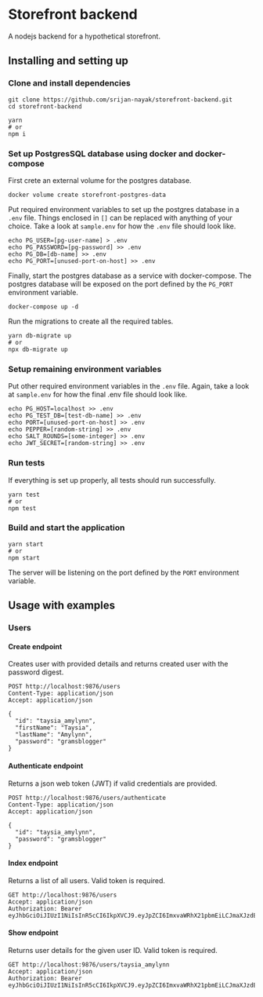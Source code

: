 # Storefront backend

A nodejs backend for a hypothetical storefront.

## Installing and setting up

### Clone and install dependencies

```shell
git clone https://github.com/srijan-nayak/storefront-backend.git
cd storefront-backend

yarn
# or
npm i
```

### Set up PostgresSQL database using docker and docker-compose

First crete an external volume for the postgres database.

```shell
docker volume create storefront-postgres-data
```

Put required environment variables to set up the postgres database in a `.env` file. Things enclosed in `[]` can be
replaced with anything of your choice. Take a look at `sample.env` for how the `.env` file should look like.

```shell
echo PG_USER=[pg-user-name] > .env
echo PG_PASSWORD=[pg-password] >> .env
echo PG_DB=[db-name] >> .env
echo PG_PORT=[unused-port-on-host] >> .env
```

Finally, start the postgres database as a service with docker-compose. The postgres database will be exposed on the port
defined by the `PG_PORT` environment variable.

```shell
docker-compose up -d
```

Run the migrations to create all the required tables.

```shell
yarn db-migrate up
# or
npx db-migrate up
```

### Setup remaining environment variables

Put other required environment variables in the `.env` file. Again, take a look at `sample.env` for how the final .env
file should look like.

```shell
echo PG_HOST=localhost >> .env
echo PG_TEST_DB=[test-db-name] >> .env
echo PORT=[unused-port-on-host] >> .env
echo PEPPER=[random-string] >> .env
echo SALT_ROUNDS=[some-integer] >> .env
echo JWT_SECRET=[random-string] >> .env
```

### Run tests

If everything is set up properly, all tests should run successfully.

```shell
yarn test
# or
npm test
```

### Build and start the application

```shell
yarn start
# or
npm start
```

The server will be listening on the port defined by the `PORT` environment variable.

## Usage with examples

### Users

#### Create endpoint

Creates user with provided details and returns created user with the password digest.

```http request
POST http://localhost:9876/users
Content-Type: application/json
Accept: application/json

{
  "id": "taysia_amylynn",
  "firstName": "Taysia",
  "lastName": "Amylynn",
  "password": "gramsblogger"
}
```

#### Authenticate endpoint

Returns a json web token (JWT) if valid credentials are provided.

```http request
POST http://localhost:9876/users/authenticate
Content-Type: application/json
Accept: application/json

{
  "id": "taysia_amylynn",
  "password": "gramsblogger"
}
```

#### Index endpoint

Returns a list of all users. Valid token is required.

```http request
GET http://localhost:9876/users
Accept: application/json
Authorization: Bearer eyJhbGciOiJIUzI1NiIsInR5cCI6IkpXVCJ9.eyJpZCI6ImxvaWRhX21pbmEiLCJmaXJzdE5hbWUiOiJMb2lkYSIsImxhc3ROYW1lIjoiTWluYSIsInBhc3N3b3JkIjoiJDJiJDExJGpsWldWSVo3ckFFZmF6dVB2Z29aZE9vMDR3bmgxVDI0OW1EV2NnY0NOYjVsY0M0WjZRQmNHIiwiaWF0IjoxNjQyNTc0NjQ3fQ.YVfeFhF2UZVUXqP1YO8SPjAGdLAaX6xFZm5fDGljQWk
```

#### Show endpoint

Returns user details for the given user ID. Valid token is required.

```http request
GET http://localhost:9876/users/taysia_amylynn
Accept: application/json
Authorization: Bearer eyJhbGciOiJIUzI1NiIsInR5cCI6IkpXVCJ9.eyJpZCI6ImxvaWRhX21pbmEiLCJmaXJzdE5hbWUiOiJMb2lkYSIsImxhc3ROYW1lIjoiTWluYSIsInBhc3N3b3JkIjoiJDJiJDExJGpsWldWSVo3ckFFZmF6dVB2Z29aZE9vMDR3bmgxVDI0OW1EV2NnY0NOYjVsY0M0WjZRQmNHIiwiaWF0IjoxNjQyNTc0NjQ3fQ.YVfeFhF2UZVUXqP1YO8SPjAGdLAaX6xFZm5fDGljQWk
```
